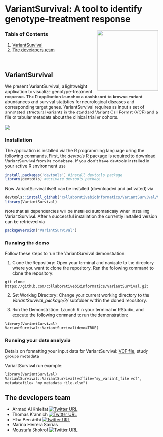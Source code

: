 # VariantSurvival: A tool to identify genotype-treatment response
<img src="https://user-images.githubusercontent.com/41301333/195215088-8404f200-8297-4322-a30f-c84f526aa620.png" width="200" height="200" align="right">

### Table of Contents
1. [VariantSurvival](#variantsurvival)
2. [The developers team](#the-developers-team)
<br>


## VariantSurvival
We present VariantSurvival, a lightweight application to visualize genotype-treatment response.
The R application launches a dashboard to browse variant abundances and survival statistics for neurological diseases and corresponding target genes.
VariantSurvival requires as input a set of annotated structural variants in the standard Variant Call Format (VCF) and a file of tabular metadata about the clinical trial or cohorts.
<br><br>
<img src="https://github.com/collaborativebioinformatics/VariantSurvival/blob/main/img/VariantSurvival.svg">

### Installation
The application is installed via the R programming language using the following commands.
First, the _devtools_ R package is required to download VariantSurvival from its codebase.
If you don't have devtools installed in your active R environment use
```R
install.packages('devtools') #install devtools package
library(devtools) #activate devtools package
```

Now VariantSurvival itself can be installed (downloaded and activated) via
```R
devtools::install_github("collaborativebioinformatics/VariantSurvival/VariantSurvival_package")
library(VariantSurvival)
```

Note that all dependencies will be installed automatically when installing VariantSurvival.
After a successful installation the currently installed version can be retrieved via
```R
packageVersion("VariantSurvival")
```

### Running the demo
Follow these steps to run the VariantSurvival demonstration:

  1. Clone the Repository: Open your terminal and navigate to the directory where you want to clone the repository. Run the following command to clone the repository:
     
  ```
  git clone https://github.com/collaborativebioinformatics/VariantSurvival.git
  ```
  
  2. Set Working Directory: Change your current working directory to the _VariantSurvival_package/R/_ subfolder within the cloned repository.
     
  3. Run the Demonstration: Launch R in your terminal or RStudio, and execute the following command to run the demonstration:
  
  ```
  library(VariantSurvival)
  VariantSurvival::VariantSurvival(demo=TRUE)
  ```


### Running your data analysis
Details on formatting your input data for VariantSurvival: [VCF file](https://github.com/collaborativebioinformatics/VariantSurvival/blob/main/docs/preprocessing/prepareVCF.md), study groups metadata

VariantSurvival run example:
```
library(VariantSurvival)
VariantSurvival::VariantSurvival(vcffile="my_variant_file.vcf", metadatafile= "my_metadata_file.xlsx")
```


## The developers team

* Ahmad Al Khleifat [![Twitter URL](https://img.shields.io/twitter/url/https/twitter.com/AhmadAlKhleifat.svg?style=social&label=Follow%20%40AhmadAlKhleifat)](https://twitter.com/AhmadAlKhleifat)
* Thomas Krannich [![Twitter URL](https://img.shields.io/twitter/url/https/twitter.com/krannich479.svg?style=social&label=Follow%20%40krannich479)](https://twitter.com/krannich479)
* Hiba Ben Aribi [![Twitter URL](https://img.shields.io/twitter/url/https/twitter.com/Hiba_BenAribi.svg?style=social&label=Follow%20%40Hiba_BenAribi)](https://twitter.com/Hiba_BenAribi)
* Marina Herrera Sarrias
* Moustafa Shokrof [![Twitter URL](https://img.shields.io/twitter/url/https/twitter.com/mostafashokrof2.svg?style=social&label=Follow%20%40mostafashokrof2)](https://twitter.com/mostafashokrof2)



